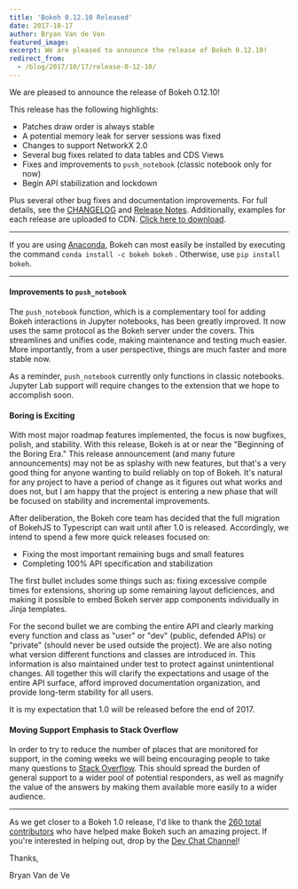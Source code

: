```yaml
---
title: 'Bokeh 0.12.10 Released'
date: 2017-10-17
author: Bryan Van de Ven
featured_image:
excerpt: We are pleased to announce the release of Bokeh 0.12.10!
redirect_from:
  - /blog/2017/10/17/release-0-12-10/
---
```


We are pleased to announce the release of Bokeh 0.12.10!

This release has the following highlights:

* Patches draw order is always stable
* A potential memory leak for server sessions was fixed
* Changes to support NetworkX 2.0
* Several bug fixes related to data tables and CDS Views
* Fixes and improvements to `push_notebook` (classic notebook only for now)
* Begin API stabilization and lockdown

Plus several other bug fixes and documentation improvements.
For full details, see the [CHANGELOG](https://github.com/bokeh/bokeh/blob/master/CHANGELOG)
and [Release Notes](https://bokeh.pydata.org/en/0.12.10/docs/releases/0.12.10.html).
Additionally, examples for each release are uploaded to CDN.
[Click here to download](https://cdn.pydata.org/bokeh/examples/examples-0.12.10.zip).

-----

If you are using
[Anaconda](https://www.anaconda.com/downloads), Bokeh can most easily be installed
by executing the command ``conda install -c bokeh bokeh`` . Otherwise, use
``pip install bokeh``.

-----

#### Improvements to `push_notebook`

The `push_notebook` function, which is a complementary tool for adding Bokeh interactions
in Jupyter notebooks, has been greatly improved. It now uses the same protocol as
the Bokeh server under the covers. This streamlines and unifies code, making maintenance
and testing much easier. More importantly, from a user perspective, things are much
faster and more stable now.

As a reminder, `push_notebook` currently only functions in classic notebooks. Jupyter
Lab support will require changes to the extension that we hope to accomplish soon.

#### Boring is Exciting

With most major roadmap features implemented, the focus is now bugfixes, polish,
and stability. With this release, Bokeh is at or near the "Beginning of the
Boring Era." This release announcement (and many future announcements) may not be as splashy
with new features, but that's a very good thing for anyone wanting to build reliably
on top of Bokeh. It's natural for any project to have a period of change as it
figures out what works and does not, but I am happy that the project is entering
a new phase that will be focused on stability and incremental improvements.

After deliberation, the Bokeh core team has decided that the full migration of BokehJS
to Typescript can wait until after 1.0 is released. Accordingly, we intend to spend a
few more quick releases focused on:

* Fixing the most important remaining bugs and small features
* Completing 100% API specification and stabilization

The first bullet includes some things such as: fixing excessive compile times for
extensions, shoring up some remaining layout deficiences, and making it possible to
embed  Bokeh server app components individually in Jinja templates.

For the second bullet we are combing the entire API and clearly marking every function
and class as "user" or "dev"  (public, defended APIs) or "private" (should never be used
outside the project). We are also noting what version different functions and classes are
introduced in. This information is also maintained under test to protect against
unintentional changes. All together this will clarify the expectations and usage of the
entire API surface, afford improved documentation organization, and provide long-term
stability for all users.

It is my expectation that 1.0 will be released before the end of 2017.

#### Moving Support Emphasis to Stack Overflow

In order to try to reduce the number of places that are monitored for support, in the
coming weeks we will being encouraging people to take many questions to [Stack
Overflow](https://stackoverflow.com/questions/tagged/bokeh). This should spread the
burden of general support to a wider pool of potential responders, as well as magnify
the value of the answers by making them available more easily to a wider audience.

-----

As we get closer to a Bokeh 1.0 release, I'd like to thank the [260
total contributors](https://github.com/bokeh/bokeh/graphs/contributors) who
have helped make Bokeh such an amazing project. If you're interested in
helping out, drop by the [Dev Chat Channel](https://gitter.im/bokeh/bokeh-dev)!

Thanks,

Bryan Van de Ve

